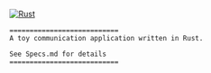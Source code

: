 [![Rust](https://github.com/secondary-smiles/chat-app/actions/workflows/rust.yml/badge.svg)](https://github.com/secondary-smiles/chat-app/actions/workflows/rust.yml)

``` text
===========================
A toy communication application written in Rust.

See Specs.md for details
===========================
```
